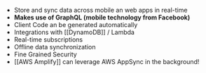 - Store and sync data across mobile an web apps in real-time
- **Makes use of GraphQL (mobile technology from Facebook)**
- Client Code an be generated automatically
- Integrations with [[DynamoDB]] / Lambda
- Real-time subscriptions
- Offline data synchronization 
- Fine Grained Security
- [[AWS Amplify]] can leverage AWS AppSync in the background!